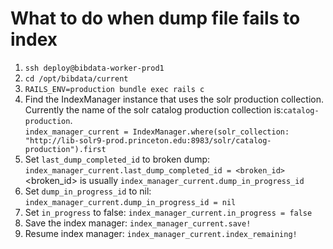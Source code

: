 # What to do when dump file fails to index
1. `ssh deploy@bibdata-worker-prod1`
1. `cd /opt/bibdata/current`
1. `RAILS_ENV=production bundle exec rails c`
1. Find the IndexManager instance that uses the solr production collection. Currently the name of the solr catalog production collection is:`catalog-production`.  
`index_manager_current = IndexManager.where(solr_collection: "http://lib-solr9-prod.princeton.edu:8983/solr/catalog-production").first`
1. Set `last_dump_completed_id` to broken dump: `index_manager_current.last_dump_completed_id = <broken_id>`
   <broken_id> is usually `index_manager_current.dump_in_progress_id`
1. Set `dump_in_progress_id` to nil: `index_manager_current.dump_in_progress_id = nil`
1. Set `in_progress` to false: `index_manager_current.in_progress = false`
1. Save the index manager: `index_manager_current.save!`
1. Resume index manager: `index_manager_current.index_remaining!`
